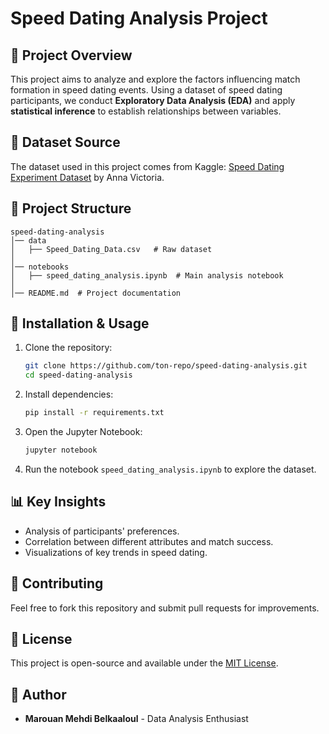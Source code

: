 # Speed Dating Analysis Project

## 📌 Project Overview
This project aims to analyze and explore the factors influencing match formation in speed dating events. Using a dataset of speed dating participants, we conduct **Exploratory Data Analysis (EDA)** and apply **statistical inference** to establish relationships between variables.

## 📜 Dataset Source
The dataset used in this project comes from Kaggle: [Speed Dating Experiment Dataset](https://www.kaggle.com/datasets/annavictoria/speed-dating-experiment) by Anna Victoria.

## 📂 Project Structure
```
speed-dating-analysis
│── data
│   ├── Speed_Dating_Data.csv   # Raw dataset
│
│── notebooks
│   ├── speed_dating_analysis.ipynb  # Main analysis notebook
│
│── README.md  # Project documentation
```

## 🔧 Installation & Usage
1. Clone the repository:
   ```bash
   git clone https://github.com/ton-repo/speed-dating-analysis.git
   cd speed-dating-analysis
   ```
2. Install dependencies:
   ```bash
   pip install -r requirements.txt
   ```
3. Open the Jupyter Notebook:
   ```bash
   jupyter notebook
   ```
4. Run the notebook `speed_dating_analysis.ipynb` to explore the dataset.

## 📊 Key Insights
- Analysis of participants' preferences.
- Correlation between different attributes and match success.
- Visualizations of key trends in speed dating.

## 🤝 Contributing
Feel free to fork this repository and submit pull requests for improvements.

## 📜 License
This project is open-source and available under the [MIT License](LICENSE).

## 📌 Author
- **Marouan Mehdi Belkaaloul** - Data Analysis Enthusiast
